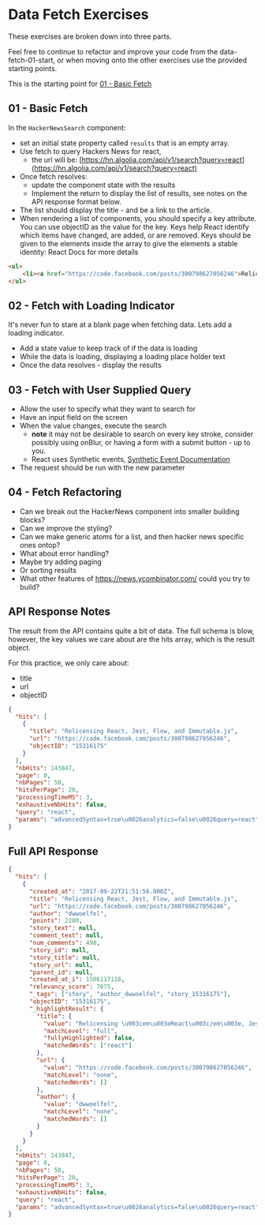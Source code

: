 # Data Fetch Exercises

These exercises are broken down into three parts.

Feel free to continue to refactor and improve your code from the data-fetch-01-start,
or when moving onto the other exercises use the provided starting points.

This is the starting point for [01 - Basic Fetch](#01---basic-fetch)

## 01 - Basic Fetch

In the `HackerNewsSearch` component:

- set an initial state property called `results` that is an empty array.
- Use fetch to query Hackers News for react,
  - the url will be: [https://hn.algolia.com/api/v1/search?query=react](https://hn.algolia.com/api/v1/search?query=react)
- Once fetch resolves:
  - update the component state with the results
  - Implement the return to display the list of results, see notes on the API response format below.
- The list should display the title - and be a link to the article.
- When rendering a list of components, you should specify a key attribute.
  You can use objectID as the value for the key. Keys help React identify which items have changed, are added, or are removed. Keys should be given to the elements inside the array to give the elements a stable identity: React Docs for more details

```html
<ul>
    <li><a href="https://code.facebook.com/posts/300798627056246">Relicensing React, Jest, Flow, and Immutable.js<a></li>
</ul>
```

## 02 - Fetch with Loading Indicator

It's never fun to stare at a blank page when fetching data. Lets add a loading indicator.

- Add a state value to keep track of if the data is loading
- While the data is loading, displaying a loading place holder text
- Once the data resolves - display the results

## 03 - Fetch with User Supplied Query

- Allow the user to specify what they want to search for
- Have an input field on the screen
- When the value changes, execute the search
  - **note** it may not be desirable to search on every key stroke, consider possibly using onBlur, or having a form with a submit button - up to you.
  - React uses Synthetic events, [Synthetic Event Documentation](https://reactjs.org/docs/events.html)
- The request should be run with the new parameter

## 04 - Fetch Refactoring

- Can we break out the HackerNews component into smaller building blocks?
- Can we improve the styling?
- Can we make generic atoms for a list, and then hacker news specific ones ontop?
- What about error handling?
- Maybe try adding paging
- Or sorting results
- What other features of https://news.ycombinator.com/ could you try to build?

## API Response Notes

The result from the API contains quite a bit of data. The full schema is blow, however, the key values we care about are the hits array, which is the result object.

For this practice, we only care about:

- title
- url
- objectID

```json
{
  "hits": [
    {
      "title": "Relicensing React, Jest, Flow, and Immutable.js",
      "url": "https://code.facebook.com/posts/300798627056246",
      "objectID": "15316175"
    }
  ],
  "nbHits": 143847,
  "page": 0,
  "nbPages": 50,
  "hitsPerPage": 20,
  "processingTimeMS": 3,
  "exhaustiveNbHits": false,
  "query": "react",
  "params": "advancedSyntax=true\u0026analytics=false\u0026query=react"
}
```

## Full API Response

```json
{
  "hits": [
    {
      "created_at": "2017-09-22T21:51:56.000Z",
      "title": "Relicensing React, Jest, Flow, and Immutable.js",
      "url": "https://code.facebook.com/posts/300798627056246",
      "author": "dwwoelfel",
      "points": 2280,
      "story_text": null,
      "comment_text": null,
      "num_comments": 498,
      "story_id": null,
      "story_title": null,
      "story_url": null,
      "parent_id": null,
      "created_at_i": 1506117116,
      "relevancy_score": 7675,
      "_tags": ["story", "author_dwwoelfel", "story_15316175"],
      "objectID": "15316175",
      "_highlightResult": {
        "title": {
          "value": "Relicensing \u003cem\u003eReact\u003c/em\u003e, Jest, Flow, and Immutable.js",
          "matchLevel": "full",
          "fullyHighlighted": false,
          "matchedWords": ["react"]
        },
        "url": {
          "value": "https://code.facebook.com/posts/300798627056246",
          "matchLevel": "none",
          "matchedWords": []
        },
        "author": {
          "value": "dwwoelfel",
          "matchLevel": "none",
          "matchedWords": []
        }
      }
    }
  ],
  "nbHits": 143847,
  "page": 0,
  "nbPages": 50,
  "hitsPerPage": 20,
  "processingTimeMS": 3,
  "exhaustiveNbHits": false,
  "query": "react",
  "params": "advancedSyntax=true\u0026analytics=false\u0026query=react"
}
```
